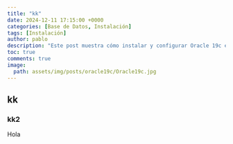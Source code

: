 ```yaml
---
title: "kk"
date: 2024-12-11 17:15:00 +0000
categories: [Base de Datos, Instalación]
tags: [Instalación]
author: pablo
description: "Este post muestra cómo instalar y configurar Oracle 19c en Debian 12, cubriendo los pasos clave desde la instalación hasta la configuración básica. 🚀"
toc: true
comments: true
image:
  path: assets/img/posts/oracle19c/Oracle19c.jpg
---
```


## kk

### kk2


Hola
